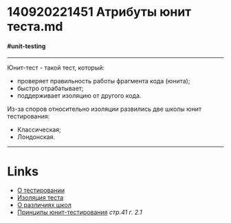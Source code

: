 # 140920221451 Атрибуты юнит теста.md #
#### #unit-testing ####
***
Юнит-тест - такой тест, который:
* проверяет правильность работы фрагмента кода (юнита);
* быстро отрабатывает;
* поддерживает изоляцию от другого кода.

Из-за споров относительно изоляции развились две школы юнит тестирования: 
* Классическая;
* Лондонская.
***
# **Links** #
- [О тестировании](090620222154%20Отдача%20от%20написания%20тестов.md)
- [Изоляция теста](140920221503%20Изоляция%20юнит%20тестов.md)
- [О различиях школ](140920221525%20О%20различиях%20школ%20юнит%20тестирования.md)
- [Принципы юнит-тестирования](Принципы%20юнит-тестирования.md) *стр.41 г. 2.1*

